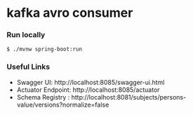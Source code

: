 # kafka avro consumer


### Run locally
`$ ./mvnw spring-boot:run`

### Useful Links
* Swagger UI: http://localhost:8085/swagger-ui.html
* Actuator Endpoint: http://localhost:8085/actuator
* Schema Registry : http://localhost:8081/subjects/persons-value/versions?normalize=false
